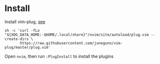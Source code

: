 
# Install 


Install vim-plug, [see](https://github.com/junegunn/vim-plug?tab=readme-ov-file#installation)
```
sh -c 'curl -fLo "${XDG_DATA_HOME:-$HOME/.local/share}"/nvim/site/autoload/plug.vim --create-dirs \
       https://raw.githubusercontent.com/junegunn/vim-plug/master/plug.vim'
```
Open `nvim`, then run `:PlugInstall` to install the plugins
